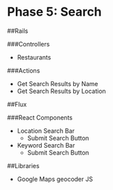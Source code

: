 # Phase 5: Search
##Rails

###Controllers
* Restaurants

###Actions
* Get Search Results by Name
* Get Search Results by Location

##Flux

###React Components
* Location Search Bar
  * Submit Search Button
* Keyword Search Bar
  * Submit Search Button

##Libraries
* Google Maps geocoder JS
